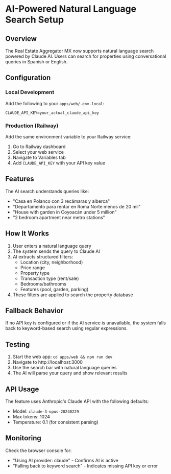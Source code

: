 # AI-Powered Natural Language Search Setup

## Overview
The Real Estate Aggregator MX now supports natural language search powered by Claude AI. Users can search for properties using conversational queries in Spanish or English.

## Configuration

### Local Development
Add the following to your `apps/web/.env.local`:
```env
CLAUDE_API_KEY=your_actual_claude_api_key
```

### Production (Railway)
Add the same environment variable to your Railway service:
1. Go to Railway dashboard
2. Select your web service
3. Navigate to Variables tab
4. Add `CLAUDE_API_KEY` with your API key value

## Features

The AI search understands queries like:
- "Casa en Polanco con 3 recámaras y alberca"
- "Departamento para rentar en Roma Norte menos de 20 mil"
- "House with garden in Coyoacán under 5 million"
- "2 bedroom apartment near metro stations"

## How It Works

1. User enters a natural language query
2. The system sends the query to Claude AI
3. AI extracts structured filters:
   - Location (city, neighborhood)
   - Price range
   - Property type
   - Transaction type (rent/sale)
   - Bedrooms/bathrooms
   - Features (pool, garden, parking)
4. These filters are applied to search the property database

## Fallback Behavior

If no API key is configured or if the AI service is unavailable, the system falls back to keyword-based search using regular expressions.

## Testing

1. Start the web app: `cd apps/web && npm run dev`
2. Navigate to http://localhost:3000
3. Use the search bar with natural language queries
4. The AI will parse your query and show relevant results

## API Usage

The feature uses Anthropic's Claude API with the following defaults:
- Model: `claude-3-opus-20240229`
- Max tokens: 1024
- Temperature: 0.1 (for consistent parsing)

## Monitoring

Check the browser console for:
- "Using AI provider: claude" - Confirms AI is active
- "Falling back to keyword search" - Indicates missing API key or error